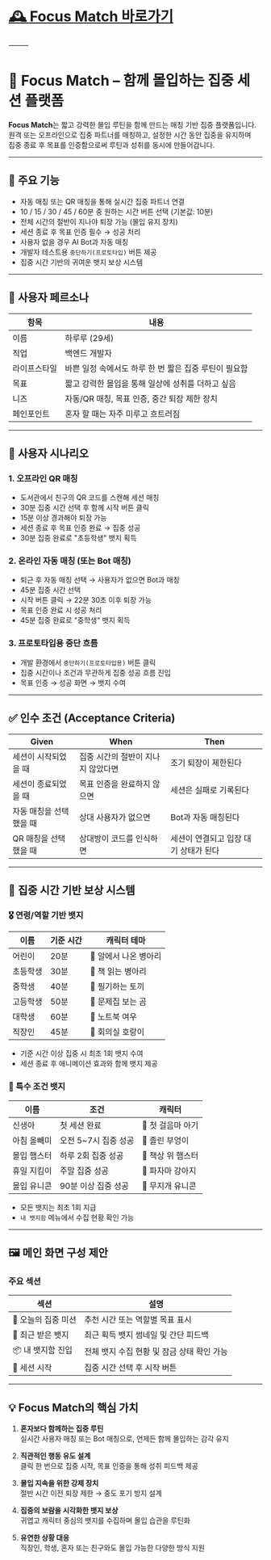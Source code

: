 # [🕰️ Focus Match 바로가기](https://focus-match-sessions.lovable.app/)

⸻

# 🎯 Focus Match – 함께 몰입하는 집중 세션 플랫폼

**Focus Match**는 짧고 강력한 몰입 루틴을 함께 만드는 매칭 기반 집중 플랫폼입니다.  
원격 또는 오프라인으로 집중 파트너를 매칭하고, 설정한 시간 동안 집중을 유지하며  
집중 종료 후 목표를 인증함으로써 루틴과 성취를 동시에 만들어갑니다.

---

## 🚀 주요 기능

- 자동 매칭 또는 QR 매칭을 통해 실시간 집중 파트너 연결  
- 10 / 15 / 30 / 45 / 60분 중 원하는 시간 버튼 선택 (기본값: 10분)  
- 전체 시간의 절반이 지나야 퇴장 가능 (몰입 유지 장치)  
- 세션 종료 후 목표 인증 필수 → 성공 처리  
- 사용자 없을 경우 AI Bot과 자동 매칭  
- 개발자 테스트용 `중단하기(프로토타입)` 버튼 제공  
- 집중 시간 기반의 귀여운 뱃지 보상 시스템

---

## 👤 사용자 페르소나

| 항목 | 내용 |
|------|------|
| 이름 | 하루루 (29세) |
| 직업 | 백엔드 개발자 |
| 라이프스타일 | 바쁜 일정 속에서도 하루 한 번 짧은 집중 루틴이 필요함 |
| 목표 | 짧고 강력한 몰입을 통해 일상에 성취를 더하고 싶음 |
| 니즈 | 자동/QR 매칭, 목표 인증, 중간 퇴장 제한 장치 |
| 페인포인트 | 혼자 할 때는 자주 미루고 흐트러짐 |

---

## 📌 사용자 시나리오

### 1. 오프라인 QR 매칭

- 도서관에서 친구의 QR 코드를 스캔해 세션 매칭  
- 30분 집중 시간 선택 후 함께 시작 버튼 클릭  
- 15분 이상 경과해야 퇴장 가능  
- 세션 종료 후 목표 인증 완료 → 집중 성공
- 30분 집중 완료로 "초등학생" 뱃지 획득 


### 2. 온라인 자동 매칭 (또는 Bot 매칭)

- 퇴근 후 자동 매칭 선택 → 사용자가 없으면 Bot과 매칭  
- 45분 집중 시간 선택  
- 시작 버튼 클릭 → 22분 30초 이후 퇴장 가능  
- 목표 인증 완료 시 성공 처리
- 45분 집중 완료로 "중학생" 뱃지 획득 

### 3. 프로토타입용 중단 흐름

- 개발 환경에서 `중단하기(프로토타입용)` 버튼 클릭  
- 집중 시간이나 조건과 무관하게 집중 성공 흐름 진입  
- 목표 인증 → 성공 화면 → 뱃지 수여

---

## ✅ 인수 조건 (Acceptance Criteria)

| Given | When | Then |
|-------|------|------|
| 세션이 시작되었을 때 | 집중 시간의 절반이 지나지 않았다면 | 조기 퇴장이 제한된다 |
| 세션이 종료되었을 때 | 목표 인증을 완료하지 않으면 | 세션은 실패로 기록된다 |
| 자동 매칭을 선택했을 때 | 상대 사용자가 없으면 | Bot과 자동 매칭된다 |
| QR 매칭을 선택했을 때 | 상대방이 코드를 인식하면 | 세션이 연결되고 입장 대기 상태가 된다 |

---

## 🏅 집중 시간 기반 보상 시스템

### 🎖 연령/역할 기반 뱃지

| 이름 | 기준 시간 | 캐릭터 테마 |
|------|-----------|--------------|
| 어린이 | 20분 | 🐣 알에서 나온 병아리 |
| 초등학생 | 30분 | 🐤 책 읽는 병아리 |
| 중학생 | 40분 | 🐰 필기하는 토끼 |
| 고등학생 | 50분 | 🐻 문제집 보는 곰 |
| 대학생 | 60분 | 🦊 노트북 여우 |
| 직장인 | 45분 | 🐯 회의실 호랑이 |

- 기준 시간 이상 집중 시 최초 1회 뱃지 수여  
- 세션 종료 후 애니메이션 효과와 함께 뱃지 제공  

### 🌟 특수 조건 뱃지

| 이름 | 조건 | 캐릭터 |
|------|--------|--------|
| 신생아 | 첫 세션 완료 | 👶 첫 걸음마 아기 |
| 아침 올빼미 | 오전 5~7시 집중 성공 | 🦉 졸린 부엉이 |
| 몰입 햄스터 | 하루 2회 집중 성공 | 🐹 책상 위 햄스터 |
| 휴일 지킴이 | 주말 집중 성공 | 🐶 파자마 강아지 |
| 몰입 유니콘 | 90분 이상 집중 성공 | 🦄 무지개 유니콘 |

- 모든 뱃지는 최초 1회 지급  
- `내 뱃지함` 메뉴에서 수집 현황 확인 가능

---

## 🖼️ 메인 화면 구성 제안

### 주요 섹션

| 섹션 | 설명 |
|------|------|
| 🎯 오늘의 집중 미션 | 추천 시간 또는 역할별 목표 표시 |
| 🏅 최근 받은 뱃지 | 최근 획득 뱃지 썸네일 및 간단 피드백 |
| 📦 내 뱃지함 진입 | 전체 뱃지 수집 현황 및 잠금 상태 확인 가능 |
| 🚀 세션 시작 | 집중 시간 선택 후 시작 버튼 |

---

## 💡 Focus Match의 핵심 가치

1. **혼자보다 함께하는 집중 루틴**  
   실시간 사용자 매칭 또는 Bot 매칭으로, 언제든 함께 몰입하는 감각 유지

2. **직관적인 행동 유도 설계**  
   클릭 한 번으로 집중 시작, 목표 인증을 통해 성취 피드백 제공

3. **몰입 지속을 위한 강제 장치**  
   절반 시간 이전 퇴장 제한 → 중도 포기 방지 설계

4. **집중의 보람을 시각화한 뱃지 보상**  
   귀엽고 캐릭터 중심의 뱃지를 수집하며 몰입 습관을 루틴화

5. **유연한 상황 대응**  
   직장인, 학생, 혼자 또는 친구와도 몰입 가능한 다양한 방식 지원
